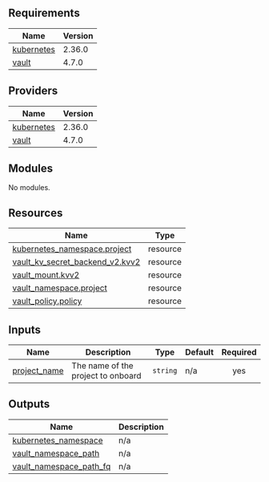 <!-- BEGIN_TF_DOCS -->
## Requirements

| Name | Version |
|------|---------|
| <a name="requirement_kubernetes"></a> [kubernetes](#requirement\_kubernetes) | 2.36.0 |
| <a name="requirement_vault"></a> [vault](#requirement\_vault) | 4.7.0 |

## Providers

| Name | Version |
|------|---------|
| <a name="provider_kubernetes"></a> [kubernetes](#provider\_kubernetes) | 2.36.0 |
| <a name="provider_vault"></a> [vault](#provider\_vault) | 4.7.0 |

## Modules

No modules.

## Resources

| Name | Type |
|------|------|
| [kubernetes_namespace.project](https://registry.terraform.io/providers/hashicorp/kubernetes/2.36.0/docs/resources/namespace) | resource |
| [vault_kv_secret_backend_v2.kvv2](https://registry.terraform.io/providers/hashicorp/vault/4.7.0/docs/resources/kv_secret_backend_v2) | resource |
| [vault_mount.kvv2](https://registry.terraform.io/providers/hashicorp/vault/4.7.0/docs/resources/mount) | resource |
| [vault_namespace.project](https://registry.terraform.io/providers/hashicorp/vault/4.7.0/docs/resources/namespace) | resource |
| [vault_policy.policy](https://registry.terraform.io/providers/hashicorp/vault/4.7.0/docs/resources/policy) | resource |

## Inputs

| Name | Description | Type | Default | Required |
|------|-------------|------|---------|:--------:|
| <a name="input_project_name"></a> [project\_name](#input\_project\_name) | The name of the project to onboard | `string` | n/a | yes |

## Outputs

| Name | Description |
|------|-------------|
| <a name="output_kubernetes_namespace"></a> [kubernetes\_namespace](#output\_kubernetes\_namespace) | n/a |
| <a name="output_vault_namespace_path"></a> [vault\_namespace\_path](#output\_vault\_namespace\_path) | n/a |
| <a name="output_vault_namespace_path_fq"></a> [vault\_namespace\_path\_fq](#output\_vault\_namespace\_path\_fq) | n/a |
<!-- END_TF_DOCS -->